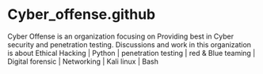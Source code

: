 # Cyber_offense.github
Cyber Offense is an organization focusing on Providing best in Cyber security and penetration testing. Discussions and work  in this organization is about Ethical Hacking | Python | penetration testing | red &amp; Blue teaming | Digital forensic | Networking | Kali linux | Bash  
